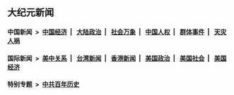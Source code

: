 ## 大纪元新闻

#### 中国新闻 &nbsp;>&nbsp; [中国经济](indexes/ncid283/README.md?08241245) &nbsp;| &nbsp; [大陆政治](indexes/ncid277/README.md?08241245) &nbsp;| &nbsp; [社会万象](indexes/ncid282/README.md?08241245) &nbsp;| &nbsp; [中国人权](indexes/ncid278/README.md?08241245) &nbsp;| &nbsp; [群体事件](indexes/ncid279/README.md?08241245) &nbsp;| &nbsp; [天灾人祸](indexes/ncid280/README.md?08241245)

#### 国际新闻 &nbsp;>&nbsp; [美中关系](indexes/nf1412576/README.md?08241245) &nbsp;| &nbsp; [台湾新闻](indexes/ncid1349361/README.md?08241245) &nbsp;| &nbsp; [香港新闻](indexes/ncid1349362/README.md?08241245) &nbsp;| &nbsp; [美国政治](indexes/ncid1078159/README.md?08241245) &nbsp;| &nbsp; [美国社会](indexes/ncid1078160/README.md?08241245) &nbsp;| &nbsp; [美国经济](indexes/ncid1078158/README.md?08241245)

#### 特别专题 &nbsp;>&nbsp; [中共百年历史](https://github.com/epoch-news/epoch-special/blob/master/README.md?08241245)  

